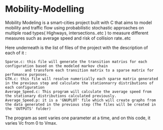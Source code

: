 # Mobility-Modelling
Mobility Modeling is a smart-cities project built with C that aims to model mobility and traffic flow using probabilistic stochastic approaches
on multiple road types( Highways, intersections..etc ) to measure different measures such as average speed and risk of collision rate..etc


Here underneath is the list of files of the project with the description of each of it :

    Sparse.c: this file will generate the transition matrixs for each configuration based on the modeled markov chain
             and transform each transition matrix to a sparse matrix for perfomance purposes.
    GTH.c: this file will resolve numerically each sparse matrix generated in the previous step and calculate the stationnarry distributions of each configuration
    Average_Speed.c: This program will calculate the average speed from the stationary distributions calculated previously.
    Average_Speed.p: it is a 'GNUPLOT' file which will create graphs from the data generated in the previous step (The files will be created in the 'OUTPUTS' folder)

The program as sent varies one parameter at a time, and on this code, it varies Vc from 0 to Vmax.
